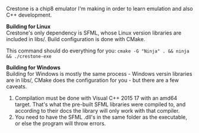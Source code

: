 Crestone is a chip8 emulator I'm making in order to learn emulation and also C++ development.

**Building for Linux**  
Crestone's only dependency is SFML, whose Linux version libraries are included in libs/. Build configuration is done with CMake.

This command should do everything for you:
```cmake -G "Ninja" . && ninja && ./crestone-exe```

**Building for Windows**  
Building for Windows is mostly the same process - Windows versin libraries are in libs/, CMake does the configuration for you - but there are a few caveats.

1. Compilation must be done with Visual C++ 2015 17 with an amd64 target. That's what the pre-built SFML libraries were compiled to, and according to their docs the library will only work with that compiler.
2. You need to have the SFML .dll's in the same folder as the executable, or else the program will throw errors.
